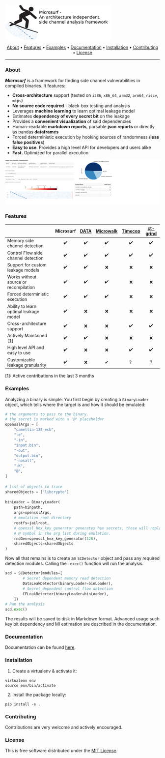<img align="center" width="700" height="230" src="docs/figures/logo.png" alt="application project app icon" style="zoom: 50%;" >




<p align="center">
  <a href="#About">About</a> •
  <a href="#Features">Features</a> •
  <a href="#Examples">Examples</a> •
  <a href="#Documentation">Documentation</a> •
  <a href="#Installation">Installation</a> •
  <a href="#Contributing">Contributing</a> •
  <a href="#License">License</a>
</p>



------

### About

***Microsurf*** is a framework for finding side channel vulnerabilities in compiled binaries. It features:


- **Cross-architecture** support (tested on `i386`, `x86_64`, `arm32`, `arm64`, `riscv`, `mips`)
- **No source code required** - black-box testing and analysis
- Leverages **machine learning** to learn optimal leakage model
- Estimates **dependency of every secret bit** on the leakage
- Provides a **convenient visualization** of said dependencies
- Human-readable **markdown reports**, parsable **json reports** or directly as pandas **dataframes**
- Forced deterministic execution by hooking sources of randomness (**less false positives**)
- **Easy to use**. Provides a high level API for developers and users alike
- **Fast.** Optimized for parallel execution



![](doc/figures/header.png)


### Features


|                                        | Microsurf | [DATA](https://github.com/Fraunhofer-AISEC/DATA) | [Microwalk](https://github.com/UzL-ITS/Microwalk) | [Timecop](https://www.post-apocalyptic-crypto.org/timecop/) | [ct-grind](https://github.com/agl/ctgrind) |
|----------------------------------------| :-------: | :----------------------------------------------: | :-----------------------------------------------: |:-----------------------------------------------------------:|:------------------------------------------:|
| Memory side channel detection          |     ✔️     |                        ✔️                         |                         ✔️                         |                             ✔️                              |                     ✔️                     |
| Control Flow side channel detection    |     ✔️     |                        ✔️                         |                         ✔️                         |                             ✔️                              |                     ✔️                     |
| Support for custom leakage models      |     ✔️     |                        ✔️                         |                         ❌                         |                              ❌                              |                     ❌                      |
| Works without source or recompilation  |     ✔️     |                        ✔️                         |                         ✔️                         |                              ❌                              |                     ❌                      |
| Forced deterministic execution         |     ✔️     |                        ✔️                         |                         ✔️                         |                              ❌                              |                     ❌                      |
| Ability to learn optimal leakage model |     ✔️     |                        ❌                         |                         ❌                         |                              ❌                              |                     ❌                      |
| Cross-architecture support             |     ✔️     |                        ❌                         |                         ❌                         |                             ✔️                              |                     ✔️                     |
| Actively Maintained [1]                |     ✔️     |                        ✔️                         |                         ❌                         |                              ❌                              |                     ❌                      |
| High level API and easy to use         |     ✔️     |                        ❌                         |                         ❌                         |                             ✔️                              |                     ✔️                     |
| Customizable leakage granularity       |     ✔️     |                        ❌                         |                          ✔                        |                             ? ️                             |                     ?️                     |

[1]: Active contributions in the last 3 months

### Examples

Analyzing a binary is simple: You first begin by creating a `BinaryLoader` object, which tells where the target is and how it should be emulated:

```python
# the arguments to pass to the binary.
# the secret is marked with a '@' placeholder
opensslArgs = [
    "camellia-128-ecb",
    "-e",
    "-in",
    "input.bin",
    "-out",
    "output.bin",
    "-nosalt",
    "-K",
    "@",
]

# list of objects to trace
sharedObjects = ['libcrypto']

binLoader = BinaryLoader(
    path=binpath,
    args=opensslArgs,
    # emulation root directory
    rootfs=jailroot,
    # openssl_hex_key_generator generates hex secrets, these will replace the
    # @ symbol in the arg list during emulation.
    rndGen=openssl_hex_key_generator(128),
    sharedObjects=sharedObjects
)
```

Now all that remains is to create an `SCDetector` object and pass any required detection modules. Calling the `.exec()` function will run the analysis.

```python
scd = SCDetector(modules=[
        # Secret dependent memory read detection
        DataLeakDetector(binaryLoader=binLoader),
        # Secret dependent control flow detection
        CFLeakDetector(binaryLoader=binLoader),
    ])
# Run the analysis
scd.exec()
```

The results will be saved to disk in Markdown format. Advanced usage such key bit dependency and MI estimation are
described in the documentation.

### Documentation

Documentation can be found [here](USAGE.pdf).

### Installation

1. Create a virtualenv & activate it:

```
virtualenv env
source env/bin/activate
```

2. Install the package locally:

```
pip install -e .
```

### Contributing

Contributions are very welcome and actively encouraged.

### License

This is free software distributed under the [MIT License](LICENSE).
